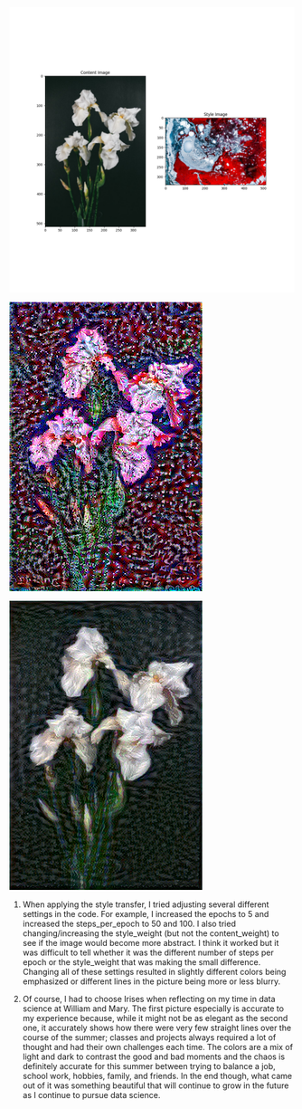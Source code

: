 ![Both](Images/weds4_both.png)

![Image 1](Images\stylized-irisred3image.png)

![Image 3](Images\stylized-irisimage.png)


1. When applying the style transfer, I tried adjusting several different settings
in the code. For example, I increased the epochs to 5 and increased the steps_per_epoch to 50 and 100.
   I also tried changing/increasing the style_weight (but not the content_weight) to see if the image would become more
   abstract. I think it worked but it was difficult to tell whether it was the different number of steps
   per epoch or the style_weight that was making the small difference. Changing all of these settings
   resulted in slightly different colors being emphasized or different lines in the picture being more or less blurry.
   
2. Of course, I had to choose Irises when reflecting on my time in data science at William and Mary. The first picture 
especially is accurate to my experience because, while it might not be as elegant as the second one, it 
   accurately shows how there were very few straight lines over the course of the summer; classes and projects always 
   required a lot of thought and had their own challenges each time. The colors are a mix of light and dark
   to contrast the good and bad moments and the chaos is definitely accurate for this summer between trying to balance a job, school work, hobbies,
   family, and friends. In the end though, what came out of it was something 
   beautiful that will continue to grow in the future as I continue to pursue data science.